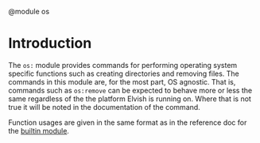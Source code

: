 <!-- toc -->

@module os

# Introduction

The `os:` module provides commands for performing operating system specific
functions such as creating directories and removing files. The commands in this
module are, for the most part, OS agnostic. That is, commands such as
`os:remove` can be expected to behave more or less the same regardless of the
the platform Elvish is running on. Where that is not true it will be noted in
the documentation of the command.

Function usages are given in the same format as in the reference doc for the
[builtin module](builtin.html).
